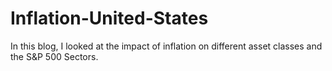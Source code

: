 # Inflation-United-States
In this blog, I looked at the impact of inflation on different asset classes and the S&amp;P 500 Sectors.
